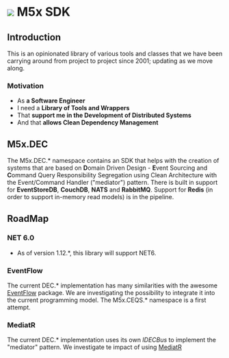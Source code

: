  # ![](https://discomco.pl/img/discomco-favicon.png) M5x SDK 
 
## Introduction

This is an opinionated library of various tools and classes that we have been carrying around from project to project since 2001; updating as we move along.

### Motivation
- As **a Software Engineer**
- I need a **Library of Tools and Wrappers**
- That **support me in the Development of Distributed Systems**
- And that **allows Clean Dependency Management**

## M5x.DEC

The M5x.DEC.* namespace contains an SDK that helps with the creation of systems that are based on
**D**omain Driven Design - **E**vent Sourcing and **C**ommand Query Responsibility Segregation 
using Clean Architecture with the Event/Command Handler ("mediator") pattern. 
There is built in support for **EventStoreDB**, **CouchDB**, **NATS** and **RabbitMQ**. 
Support for **Redis** (in order to support in-memory read models) is in the pipeline. 

## RoadMap

### NET 6.0
- As of version 1.12.*, this library will support NET6.

### EventFlow
The current DEC.* implementation has many similarities with the awesome [EventFlow](https://github.com/eventflow/EventFlow) package. We are investigating the possibility to integrate it into the current programming model. The M5x.CEQS.* namespace is a first attempt.
### MediatR
The current DEC.* implementation uses its own *IDECBus* to implement the "mediator" pattern. We investigate te impact of using [MediatR](https://github.com/jbogard/MediatR) 







